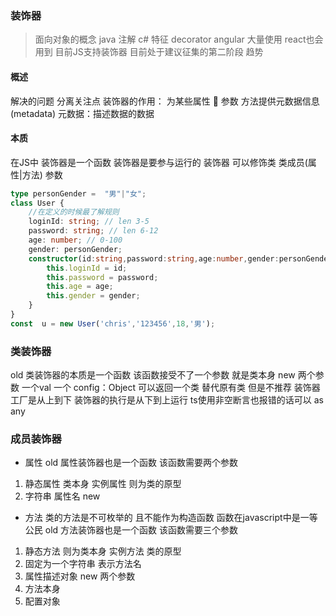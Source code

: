 ### 装饰器
> 面向对象的概念 java 注解 c# 特征 decorator
> angular 大量使用 react也会用到
> 目前JS支持装饰器 目前处于建议征集的第二阶段
趋势
#### 概述
解决的问题
分离关注点
装饰器的作用： 为某些属性 🥱 参数 方法提供元数据信息 (metadata)
元数据：描述数据的数据
#### 本质
在JS中 装饰器是一个函数 装饰器是要参与运行的
装饰器 可以修饰类 类成员(属性|方法) 参数

```ts
type personGender =  "男"|"女";
class User {
    //在定义的时候最了解规则
    loginId: string; // len 3-5
    password: string; // len 6-12
    age: number; // 0-100
    gender: personGender;
    constructor(id:string,password:string,age:number,gender:personGender){
        this.loginId = id;
        this.password = password;
        this.age = age;
        this.gender = gender;
    }
}
const  u = new User('chris','123456',18,'男');
```

### 类装饰器
old 类装饰器的本质是一个函数 该函数接受不了一个参数 就是类本身
new 两个参数 一个val 一个 config：Object
可以返回一个类 替代原有类 但是不推荐
装饰器工厂是从上到下 装饰器的执行是从下到上运行
ts使用非空断言也报错的话可以 as any
### 成员装饰器
- 属性 
 old 属性装饰器也是一个函数 该函数需要两个参数
 1. 静态属性 类本身  实例属性 则为类的原型
 2. 字符串 属性名
 new
- 方法
类的方法是不可枚举的 且不能作为构造函数
函数在javascript中是一等公民
old 方法装饰器也是一个函数 该函数需要三个参数
1. 静态方法 则为类本身 实例方法 类的原型
2. 固定为一个字符串 表示方法名
3. 属性描述对象
new 两个参数 
1. 方法本身
2. 配置对象
